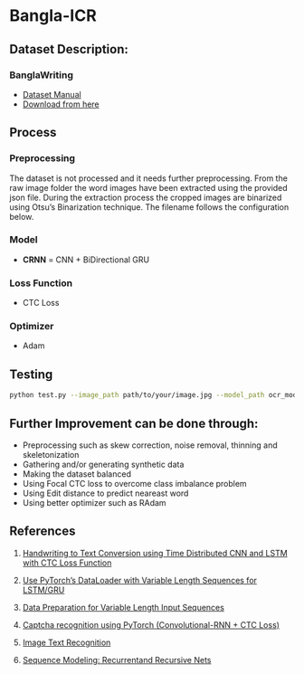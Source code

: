 # Bangla-ICR

## Dataset Description:

### BanglaWriting
- [Dataset Manual](https://arxiv.org/pdf/2011.07499.pdf)
- [Download from here](https://data.mendeley.com/datasets/r43wkvdk4w/1)


## Process

### Preprocessing
The dataset is not processed and it needs further preprocessing. From the raw image folder the word images have been extracted using the provided json file. During the extraction process the cropped images are binarized using Otsu’s Binarization technique. The filename follows the configuration below.


### Model
- **CRNN** = CNN + BiDirectional GRU

### Loss Function
- CTC Loss

### Optimizer
- Adam



## Testing
```bash
python test.py --image_path path/to/your/image.jpg --model_path ocr_model_best.pth --visualize
```

## Further Improvement can be done through:
- Preprocessing such as skew correction, noise removal, thinning and skeletonization
- Gathering and/or generating synthetic data 
- Making the dataset balanced
- Using Focal CTC loss to overcome class imbalance problem
- Using Edit distance to predict neareast word
- Using better optimizer such as RAdam


## References
1. [Handwriting to Text Conversion using Time Distributed CNN and LSTM with CTC Loss Function](https://towardsdatascience.com/handwriting-to-text-conversion-using-time-distributed-cnn-and-lstm-with-ctc-loss-function-a784dccc8ec3
)

2. [Use PyTorch’s DataLoader with Variable Length Sequences for LSTM/GRU](https://www.codefull.net/2018/11/use-pytorchs-dataloader-with-variable-length-sequences-for-lstm-gru/
)

3. [Data Preparation for Variable Length Input Sequences](https://machinelearningmastery.com/data-preparation-variable-length-input-sequences-sequence-prediction/
)

4. [Captcha recognition using PyTorch (Convolutional-RNN + CTC Loss)](https://www.youtube.com/watch?v=IcLEJB2pY2Y&t=3799s)

5. [Image Text Recognition](https://medium.com/analytics-vidhya/image-text-recognition-738a368368f5
)

6. [Sequence Modeling: Recurrentand Recursive Nets](https://www.deeplearningbook.org/contents/rnn.html)
